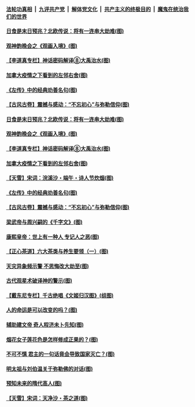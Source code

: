 ####  [法轮功真相](../../../../basic/blob/master/README.md?t=06240002) &nbsp;|&nbsp; [九评共产党](../../../../9ping.md/blob/master/README.md?t=06240002) &nbsp;|&nbsp; [解体党文化](../../../../jtdwh.md/blob/master/README.md?t=06240002)  &nbsp;|&nbsp; [共产主义的终极目的](../../../../gczydzjmd.md/blob/master/README.md?t=06240002) &nbsp;|&nbsp; [魔鬼在统治我们的世界](../../../../mgztzwmdsj.md/blob/master/README.md?t=06240002) 

#### [日食是末日预兆？北欧传说：将有一连串大劫难(图)](../pages/p7/936700.md?t=06240002) 

#### [观神韵晚会之《观画入境》(图)](../pages/p7/935454.md?t=06240002) 

#### [【李道真专栏】神话密码解译⑧大禹治水(图)](../pages/p7/937066.md?t=06240002) 

#### [加拿大疫情之下看到的左邻右舍(图)](../pages/p7/937068.md?t=06240002) 

#### [《左传》中的经典劝善名句(图)](../pages/p7/936916.md?t=06240002) 

#### [【古风古卷】震撼与感动：“不忘初心”与弥勒信仰(图)](../pages/p7/937137.md?t=06240002) 

#### [日食是末日预兆？北欧传说：将有一连串大劫难(图)](../pages/p7/936700.md?t=06240002) 

#### [观神韵晚会之《观画入境》(图)](../pages/p7/935454.md?t=06240002) 

#### [【李道真专栏】神话密码解译⑧大禹治水(图)](../pages/p7/937066.md?t=06240002) 

#### [加拿大疫情之下看到的左邻右舍(图)](../pages/p7/937068.md?t=06240002) 

#### [【天雪】宋词：浣溪沙・端午・诗人节炊烟(图)](../pages/p7/937130.md?t=06240002) 

#### [《左传》中的经典劝善名句(图)](../pages/p7/936916.md?t=06240002) 

#### [【古风古卷】震撼与感动：“不忘初心”与弥勒信仰(图)](../pages/p7/937137.md?t=06240002) 

#### [梁武帝与周兴嗣的《千字文》(图)](../pages/p7/936914.md?t=06240002) 

#### [康熙皇帝：世上有一种人 专记人之恶(图)](../pages/p7/937141.md?t=06240002) 

#### [【正心茶道】六大茶类与养生要领（一）(图)](../pages/p7/936910.md?t=06240002) 

#### [天灾异象频示警 不思悔改大劫至(图)](../pages/p7/937076.md?t=06240002) 

#### [古代观星术破译神的警示(图)](../pages/p7/936938.md?t=06240002) 

#### [【戴东尼专栏】千古绝唱《文姬归汉图》(组图)](../pages/p7/933598.md?t=06240002) 

#### [人的命运是可以改变的吗？(图)](../pages/p7/936633.md?t=06240002) 

#### [辅助建文帝 奇人程济未卜先知(图)](../pages/p7/936751.md?t=06240002) 

#### [烟花女子莲花色是怎样修成正果的？(图)](../pages/p7/936627.md?t=06240002) 

#### [不可不慎 君主的一句话竟会导致国家灭亡？(图)](../pages/p7/936921.md?t=06240002) 

#### [明太祖与刘伯温关于弥勒佛的对话(图)](../pages/p7/936918.md?t=06240002) 

#### [预知未来的隋代高人(图)](../pages/p7/936519.md?t=06240002) 

#### [【天雪】宋词：天净沙・茶之道(图)](../pages/p7/936606.md?t=06240002) 

